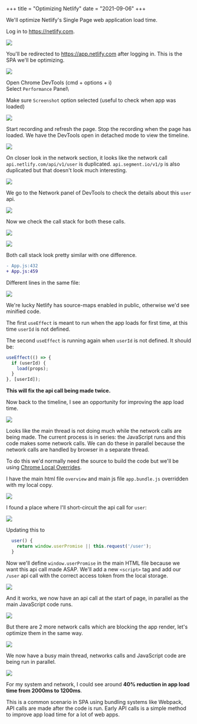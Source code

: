 +++
title = "Optimizing Netlify"
date = "2021-09-06"
+++

We'll optimize Netlify's Single Page web application load time.

Log in to https://netlify.com.

![](images/Screen_2021-09-07_at_00.01.45@2x.png)

You'll be redirected to https://app.netlify.com after logging in. This is the SPA we'll be optimizing.

![](images/Screen_2021-09-07_at_00.06.09@2x.png)

Open Chrome DevTools (cmd + options + i)\
Select `Performance` Panel\

Make sure `Screenshot` option selected (useful to check when app was loaded)

![](images/Screen_2021-09-07_at_00.09.56@2x.png)

Start recording and refresh the page. Stop the recording when the page has loaded. We have the DevTools open in detached mode to view the timeline.

![](images/Screen_2021-09-07_at_00.13.55@2x.png)

On closer look in the network section, it looks like the network call `api.netlify.com/api/v1/user` is duplicated. `api.segment.io/v1/p` is also duplicated but that doesn't look much interesting.

![](images/Screen_2021-09-07_at_00.16.33@2x.png)

We go to the Network panel of DevTools to check the details about this `user` api.

![](images/Screen_2021-09-07_at_00.23.19@2x.png)

Now we check the call stack for both these calls.

![](images/Screen_2021-09-07_at_00.24.00@2x.png)

![](images/Screen_2021-09-07_at_00.24.14@2x.png)

Both call stack look pretty similar with one difference.

```diff
- App.js:432
+ App.js:459
```

Different lines in the same file:

![](images/Screen_2021-09-07_at_00.31.08@2x.png)

We're lucky Netlify has source-maps enabled in public, otherwise we'd see minified code.

The first `useEffect` is meant to run when the app loads for first time, at this time `userId` is not defined.

The second `useEffect` is running again when `userId` is not defined. It should be:

```js
useEffect(() => {
  if (userId) {
    load(props);
  }
}, [userId]);
```

__This will fix the api call being made twice.__

Now back to the timeline, I see an opportunity for improving the app load time.

![](images/Screen_2021-09-07_at_00.44.21@2x.png)

Looks like the main thread is not doing much while the network calls are being made. The current process is in series: the JavaScript runs and this code makes some network calls. We can do these in parallel because the network calls are handled by browser in a separate thread.

To do this we'd normally need the source to build the code but we'll be using [Chrome Local Overrides](https://developer.chrome.com/blog/new-in-devtools-65/#overrides).

I have the main html file `overview` and main js file `app.bundle.js`  overridden with my local copy.

![](images/Screen_2021-09-07_at_00.56.19@2x.png)

I found a place where I'll short-circuit the api call for `user`:

![](images/Screen_2021-09-07_at_01.00.01@2x.png)

Updating this to 

```js
  user() {
    return window.userPromise || this.request('/user');
  }
```

Now we'll define `window.userPromise` in the main HTML file because we want this api call made ASAP. We'll add a new `<script>` tag and add our `/user` api call with the correct access token from the local storage.

![](images/Screen_2021-09-07_at_01.03.01@2x.png)

And it works, we now have an api call at the start of page, in parallel as the main JavaScript code runs.

![](images/Screen_2021-09-07_at_01.04.37@2x.png)

But there are 2 more network calls which are blocking the app render, let's optimize them in the same way.

![](images/Screen_2021-09-07_at_01.08.07@2x.png)

We now have a busy main thread, networks calls and JavaScript code are being run in parallel.

![](images/Screen_2021-09-07_at_01.09.18@2x.png)

For my system and network, I could see around __40% reduction in app load time from 2000ms to 1200ms__.

This is a common scenario in SPA using bundling systems like Webpack, API calls are made after the code is run. Early API calls is a simple method to improve app load time for a lot of web apps.
